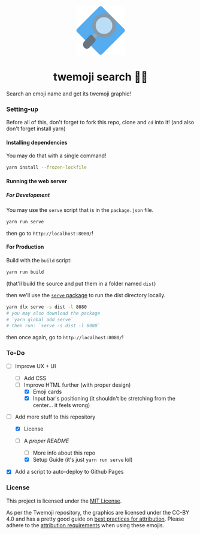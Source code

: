 <p align="center">
    <img src="/public/logo.svg" width="130px">
</p>
<h1 align="center">twemoji search 🔷🔎</h1>

Search an emoji name and get its twemoji graphic!

### Setting-up

Before all of this, don't forget to fork this repo, clone and `cd` into it!
(and also don't forget install yarn)

#### Installing dependencies

You may do that with a single command!

```bash
yarn install --frozen-lockfile
```

#### Running the web server

##### For Development

You may use the `serve` script that is in the `package.json` file.

```bash
yarn run serve
```

then go to `http://localhost:8080/`!

#### For Production

Build with the `build` script:

```bash
yarn run build
```

(that'll build the source and put them in a folder named `dist`)

then we'll use the [`serve` package](https://github.com/vercel/serve) to run the dist directory locally.

```bash
yarn dlx serve -s dist -l 8080
# you may also download the package
# `yarn global add serve`
# then run: `serve -s dist -l 8080`
```

then once again, go to `http://localhost:8080/`!

### To-Do

- [ ] Improve UX + UI

  - [ ] Add CSS
  - [ ] Improve HTML further (with proper design)
    - [x] Emoji cards
    - [x] Input bar's positioning (it shouldn't be stretching from the center... it feels wrong)

- [ ] Add more stuff to this repository

  - [x] License
  - [ ] A _proper README_

    - [ ] More info about this repo
    - [x] Setup Guide (it's just `yarn run serve` lol)

- [x] Add a script to auto-deploy to Github Pages

### License

This project is licensed under the [MIT License](/LICENSE).

As per the Twemoji repository, the graphics are licensed under the CC-BY 4.0 and has a pretty good guide on [best practices for attribution](https://wiki.creativecommons.org/Best_practices_for_attribution). Please adhere to the [attribution requirements](https://github.com/twitter/twemoji#attribution-requirements) when using these emojis.
